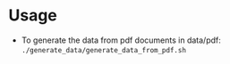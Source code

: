 # Usage

- To generate the data from pdf documents in data/pdf: `./generate_data/generate_data_from_pdf.sh`
